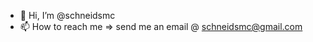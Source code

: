 - 👋 Hi, I’m @schneidsmc
- 📫 How to reach me => send me an email @ schneidsmc@gmail.com

<!---
schneidsmc/schneidsmc is a ✨ special ✨ repository because its `README.md` (this file) appears on your GitHub profile.
You can click the Preview link to take a look at your changes.
--->
